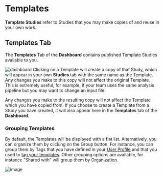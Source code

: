 # Templates

**Template Studies** refer to Studies that you may make copies of and reuse in your own work.

## Templates Tab
The **Templates** Tab of the **Dashboard** contains published Template Studies available to you. 

![dashboard](https://user-images.githubusercontent.com/18575092/223425318-b2a48834-a2aa-4d3d-96ae-d7e5b33f3588.png)
 Clicking on a Template will create a copy of that Study, which will appear in your own **Studies** tab with the same name as the Template. Any changes you make to this copy will not affect the original Template. This is extremely useful, for example, if your team uses the same analysis pipeline but you may want to change an input file. 

Any changes you make to the resulting copy will not affect the Template which you have copied from. If you choose to create a Template from a Study you have created, it will also appear here in the **Templates** tab of the **Dashboard**.

### Grouping Templates
By default, the Templates will be displayed with a flat list. Alternatively, you can organize them by clicking on the Group button. For instance, you can group them by Tags that you have defined in your [User Profile](/docs/platform_introduction/profile.md) and that you used to [tag your templates](/docs/platform_introduction/user_setup/annotations.md#tags). Other grouping options are available, for instance "Shared with" will group them by [Organization](/docs/study_setup/sharestudy.md#organization).

![image](https://user-images.githubusercontent.com/18575092/223426801-93b4823d-065e-4fc6-bf4e-26cb1662c2af.png)